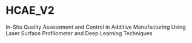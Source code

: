 # HCAE_V2
In-Situ Quality Assessment and Control in Additive Manufacturing Using Laser Surface Profilometer and Deep Learning Techniques
